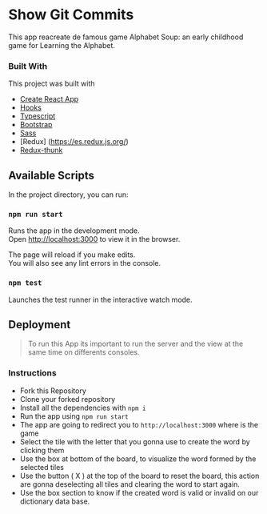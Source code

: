 # Show Git Commits
This app reacreate de famous game Alphabet Soup: an early childhood game for Learning the Alphabet.

### Built With

This project was built with 
* [Create React App](https://github.com/facebook/create-react-app)
* [Hooks](https://reactjs.org/docs/hooks-intro.html)
* [Typescript](https://www.typescriptlang.org/)
* [Bootstrap](https://getbootstrap.com)
* [Sass](https://sass-lang.com/)
* [Redux] (https://es.redux.js.org/)
* [Redux-thunk](https://github.com/reduxjs/redux-thunk)

## Available Scripts

In the project directory, you can run:

### `npm run start`

Runs the app in the development mode.\
Open [http://localhost:3000](http://localhost:3000) to view it in the browser.

The page will reload if you make edits.\
You will also see any lint errors in the console.
### `npm test`

Launches the test runner in the interactive watch mode.

## Deployment
> To run this App its important to run the server and the view at the same time on differents consoles. 

### Instructions

* Fork this Repository
* Clone your forked repository
* Install all the dependencies with `npm i`
* Run the app using `npm run start`
* The app are going to redirect you to `http://localhost:3000` where is the game
* Select the tile with the letter that you gonna use to create the word by clicking them
* Use the box at bottom of the board, to visualize the word formed by the selected tiles
* Use the button ( X ) at the top of the board to reset the board, this action are gonna deselecting all tiles and clearing the word to start again.
* Use the box section to know if the created word is valid or invalid on our dictionary data base.
